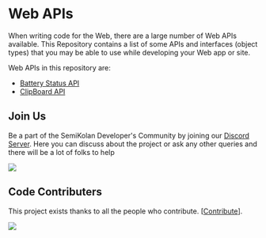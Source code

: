 # Web APIs 

When writing code for the Web, there are a large number of Web APIs available. This Repository contains a list of some APIs and interfaces (object types) that you may be able to use while developing your Web app or site.

Web APIs in this repository are:
- [Battery Status API](/Battery)
- [ClipBoard API](/Clipboard)



## Join Us

Be a part of the SemiKolan Developer's Community by joining our [Discord Server](https://discord.semikolan.co). Here you can discuss about the project or ask any other queries and there will be a lot of folks to help

[![](https://img.shields.io/discord/849036512045039637?color=5865F2&logo=Discord&style=flat-square)](https://discord.semikolan.co)



## Code Contributers

This project exists thanks to all the people who contribute. [[Contribute](CONTRIBUTING.md)].

<a href="https://github.com/meinhoonharsh/semikolan-react/graphs/contributors">
  <img src="https://contrib.rocks/image?repo=meinhoonharsh/WebAPIs" />
</a>